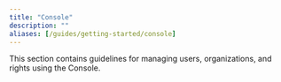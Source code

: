 ```yaml
---
title: "Console"
description: ""
aliases: [/guides/getting-started/console]
---
```


This section contains guidelines for managing users, organizations, and rights using the Console.
